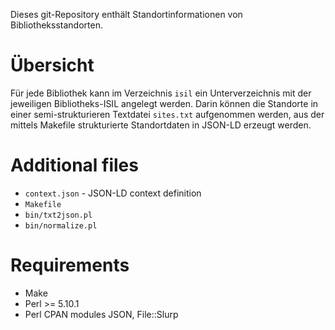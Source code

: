 Dieses git-Repository enthält Standortinformationen von Bibliotheksstandorten.

# Übersicht

Für jede Bibliothek kann im Verzeichnis `isil` ein Unterverzeichnis mit der
jeweiligen Bibliotheks-ISIL angelegt werden. Darin können die Standorte in
einer semi-strukturieren Textdatei `sites.txt` aufgenommen werden, aus der
mittels Makefile strukturierte Standortdaten in JSON-LD erzeugt werden.

# Additional files

* `context.json` - JSON-LD context definition
* `Makefile` 
* `bin/txt2json.pl`
* `bin/normalize.pl`

# Requirements

* Make
* Perl >= 5.10.1
* Perl CPAN modules JSON, File::Slurp

